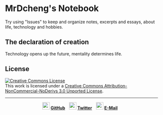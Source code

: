 # MrDcheng's Notebook

Try using "Issues" to keep and organize notes, excerpts and essays, about life, technology and hobbies.

## The declaration of creation

Technology opens up the future, mentality determines life.

## License
<a rel="license" href="http://creativecommons.org/licenses/by-nc-nd/3.0/"><img alt="Creative Commons License" style="border-width:0" src="https://i.creativecommons.org/l/by-nc-nd/3.0/88x31.png" /></a><br />This work is licensed under a <a rel="license" href="http://creativecommons.org/licenses/by-nc-nd/3.0/">Creative Commons Attribution-NonCommercial-NoDerivs 3.0 Unported License</a>.

---
<div align="center">
  <strong>
    <img src="https://github.com/clxering/MyNotebook/blob/master/pic/github.svg" width="24" height="24">&nbsp;<a href="https://github.com/clxering">GitHub</a>&nbsp;&nbsp;&nbsp;
    <img src="https://github.com/clxering/MyNotebook/blob/master/pic/twitter.svg" width="24" height="24">&nbsp;<a href="https://twitter.com/realDcheng"><strong>Twitter</strong></a>&nbsp;&nbsp;&nbsp;
    <img src="https://github.com/clxering/MyNotebook/blob/master/pic/gmail.svg" width="24" height="24">&nbsp;<a href="MailTo:clxering@gmail.com"><strong>E-Mail</strong></a>&nbsp;&nbsp;&nbsp;
  </strong>
</div>


